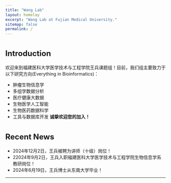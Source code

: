 ```yaml
---
title: "Wang Lab"
layout: homelay
excerpt: "Wang Lab at Fujian Medical University."
sitemap: false
permalink: /
---
```


# <font size="5">Introduction</font>

欢迎来到福建医科大学医学技术与工程学院王兵课题组！目前，我们组主要致力于以下研究方向(Everything in Bioinformatics)：
- 肿瘤生物信息学
- 多组学数据分析
- 医疗健康大数据
- 生物医学人工智能
- 生物医药数据科学
- 工具与数据库开发
**诚挚欢迎您的加入！**


# <font size="5">Recent News</font>
- 2024年12月2日，王兵被聘为讲师（十级）岗位！
- 22024年9月2日，王兵入职福建医科大学医学技术与工程学院生物信息学系教研岗位！
- 2024年6月19日，王兵博士从东南大学毕业！
<hr />
